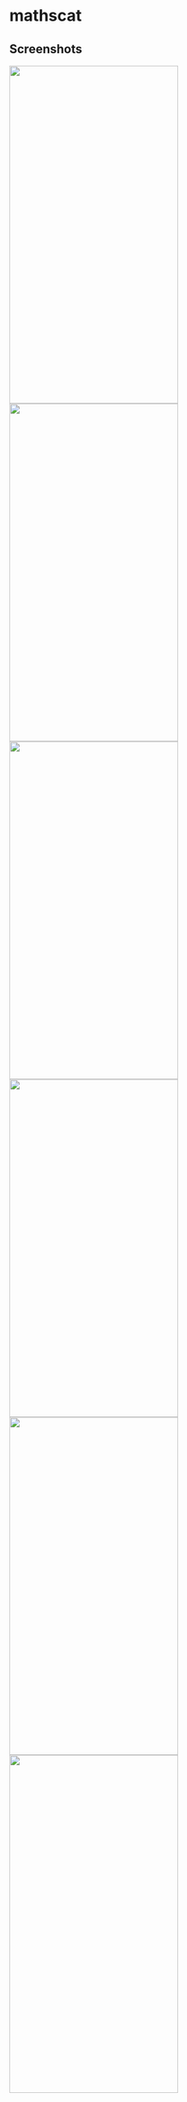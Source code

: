 # mathscat

## Screenshots
<img src="./screenshots/ss_1.jpg" width="300" height="600">        <img src="./screenshots/ss_2.jpg" width="300" height="600">
<img src="./screenshots/ss_3.jpg" width="300" height="600">        <img src="./screenshots/ss_4.jpg" width="300" height="600">
<img src="./screenshots/ss_5.jpg" width="300" height="600">        <img src="./screenshots/ss_6.jpg" width="300" height="600">
